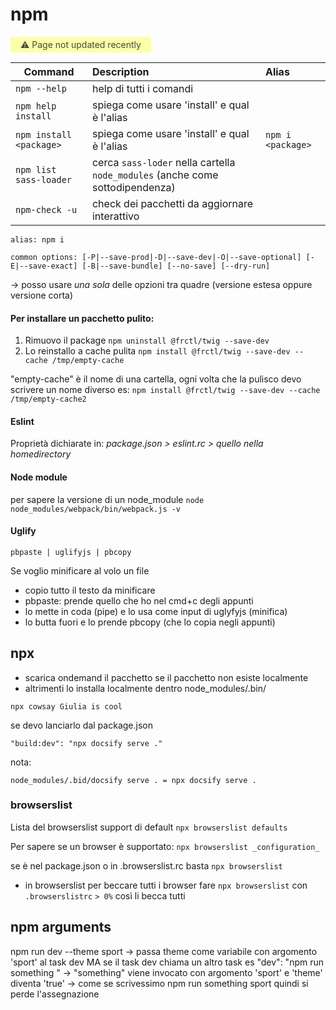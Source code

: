# npm

<span style="display: inline-block; background: #FCFFA6; padding: 4px 16px; border-radius: 4px; color: #484848"> ⚠️ Page not updated recently</span>

| Command                 | Description                                                                   | Alias             |
| ----------------------- | :---------------------------------------------------------------------------- | :---------------- |
| `npm --help`            | help di tutti i comandi                                                       |                   |
| `npm help install`      | spiega come usare 'install' e qual è l'alias                                  |                   |
| `npm install <package>` | spiega come usare 'install' e qual è l'alias                                  | `npm i <package>` |
| `npm list sass-loader`  | cerca `sass-loder` nella cartella `node_modules` (anche come sottodipendenza) |
| `npm-check -u`          | check dei pacchetti da aggiornare interattivo                                 |                   |

```
alias: npm i

common options: [-P|--save-prod|-D|--save-dev|-O|--save-optional] [-E|--save-exact] [-B|--save-bundle] [--no-save] [--dry-run]
```

-> posso usare _una sola_ delle opzioni tra quadre (versione estesa oppure versione corta)

#### Per installare un pacchetto pulito:

1. Rimuovo il package
   `npm uninstall @frctl/twig --save-dev`
2. Lo reinstallo a cache pulita
   `npm install @frctl/twig --save-dev --cache /tmp/empty-cache`

"empty-cache" è il nome di una cartella, ogni volta che la pulisco devo scrivere un nome diverso es:
`npm install @frctl/twig --save-dev --cache /tmp/empty-cache2`

#### Eslint

Proprietà dichiarate in:
_package.json > eslint.rc > quello nella homedirectory_

#### Node module

per sapere la versione di un node_module
`node node_modules/webpack/bin/webpack.js -v`

#### Uglify

`pbpaste | uglifyjs | pbcopy`

Se voglio minificare al volo un file

- copio tutto il testo da minificare
- pbpaste: prende quello che ho nel cmd+c degli appunti
- lo mette in coda (pipe) e lo usa come input di uglyfyjs (minifica)
- lo butta fuori e lo prende pbcopy (che lo copia negli appunti)

## npx

- scarica ondemand il pacchetto se il pacchetto non esiste localmente
- altrimenti lo installa localmente dentro node_modules/.bin/

```shell
npx cowsay Giulia is cool
```

se devo lanciarlo dal package.json

```shell
"build:dev": "npx docsify serve ."
```

nota:

```
node_modules/.bid/docsify serve . = npx docsify serve .
```

### browserslist

Lista del browserslist support di default `npx browserslist defaults`

Per sapere se un browser è supportato: `npx browserslist _configuration_`

se è nel package.json o in .browserslist.rc basta `npx browserslist`

- in browserslist per beccare tutti i browser fare
  `npx browserslist` con `.browserslistrc` `> 0%` così li becca tutti

## npm arguments

npm run dev --theme sport → passa theme come variabile con argomento 'sport' al task dev
MA se il task dev chiama un altro task es
"dev": "npm run something " → "something" viene invocato con argomento 'sport' e 'theme' diventa 'true' → come se scrivessimo npm run something sport quindi si perde l'assegnazione
